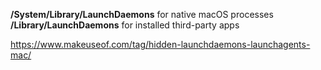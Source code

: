 **/System/Library/LaunchDaemons** for native macOS processes
**/Library/LaunchDaemons** for installed third-party apps

https://www.makeuseof.com/tag/hidden-launchdaemons-launchagents-mac/